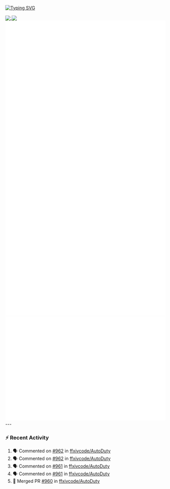 [![Typing SVG](https://readme-typing-svg.demolab.com?font=Fira+Code&duration=1000&pause=1000&multiline=true&repeat=false&width=435&lines=Simon+Latusek+%7C+Gameplay+Engineer)](https://git.io/typing-svg)

<a href="https://github.com/anuraghazra/github-readme-stats">
  <img height=200 align="center" src="https://github-readme-stats.vercel.app/api?username=erdelf&theme=radical" />
</a>
<a href="https://github.com/anuraghazra/convoychat">
  <img height=200 align="center" src="https://streak-stats.demolab.com?user=erdelf&theme=radical&mode=weekly" />
</a>

<picture>
  <img src="/github-metrics.svg" alt="Metrics">
</picture>

<picture>
  <img src="/github-metrics-achievements.svg" alt="Achievements">
</picture>
---

### :zap: Recent Activity
<!--START_SECTION:activity-->
1. 🗣 Commented on [#962](https://github.com/ffxivcode/AutoDuty/issues/962#issuecomment-2891969353) in [ffxivcode/AutoDuty](https://github.com/ffxivcode/AutoDuty)
2. 🗣 Commented on [#962](https://github.com/ffxivcode/AutoDuty/issues/962#issuecomment-2891258783) in [ffxivcode/AutoDuty](https://github.com/ffxivcode/AutoDuty)
3. 🗣 Commented on [#961](https://github.com/ffxivcode/AutoDuty/issues/961#issuecomment-2889014917) in [ffxivcode/AutoDuty](https://github.com/ffxivcode/AutoDuty)
4. 🗣 Commented on [#961](https://github.com/ffxivcode/AutoDuty/issues/961#issuecomment-2889008737) in [ffxivcode/AutoDuty](https://github.com/ffxivcode/AutoDuty)
5. 🎉 Merged PR [#960](https://github.com/ffxivcode/AutoDuty/pull/960) in [ffxivcode/AutoDuty](https://github.com/ffxivcode/AutoDuty)
<!--END_SECTION:activity-->

<!--
**erdelf/erdelf** is a ✨ _special_ ✨ repository because its `README.md` (this file) appears on your GitHub profile.

Here are some ideas to get you started:

- 🔭 I’m currently working on ...
- 🌱 I’m currently learning ...
- 👯 I’m looking to collaborate on ...
- 🤔 I’m looking for help with ...
- 💬 Ask me about ...
- 📫 How to reach me: ...
- 😄 Pronouns: ...
- ⚡ Fun fact: ...
-->
